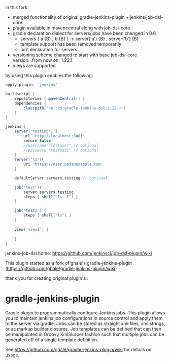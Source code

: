 in this fork:

* merged functionality of original gradle-jenkins-plugin + jenkins/job-dsl-core
* plugin available in mavencentral along with job-dsl-core
* gradle declaration dialect for servers/jobs have been changed in 0.6
	* servers { a {B} ; b {B} } -> server('a') {B} ; server('b') {B} 
	* template support has been removed temporarily
	* 'uri' declaration for servers
* versioning scheme changed to start with base job-dsl-core version...from now on: 1.22.1
* views are supported


by using this plugin enables the following:

```groovy
apply plugin: 'jenkins'

buildscript {
	repositories { mavenCentral() }
	dependencies {
		classpath('hu.rxd:gradle-jenkins-dsl:1.22.+')
	}
}

jenkins {
	server('testing') {
		url 'http://localhost:8081'
		secure false
		//username "testuser" // optional
		//password "testpass" // optional
	}
	server('t1'){
		uri 'https://user:pass@example.com'
	}

	defaultServer servers.testing // optional

	job('test'){
		server servers.testing
		steps { shell("ls -l") }
	}

	job('test2') {
		steps { shell("ls") }
	}
	
	view('view1') {
	   
	}
}
```

jenkins-job-dsl home:
https://github.com/jenkinsci/job-dsl-plugin/wiki


This plugin started as a fork of ghale's gradle-jenkins-plugin (https://github.com/ghale/gradle-jenkins-plugin/wiki)

thank you for creating 
original plugin's :

gradle-jenkins-plugin
=====================

Gradle plugin to programmatically configure Jenkins jobs.  This plugin allows you to maintain jenkins job configurations in source control and apply them to the server via gradle.  Jobs can be stored as straight xml files, xml strings, or as markup builder closures.  Job templates can be defined that can then be manipulated in Groovy XmlSlurper fashion such that multiple jobs can be generated off of a single template definition.

See https://github.com/ghale/gradle-jenkins-plugin/wiki for details on usage.

              
